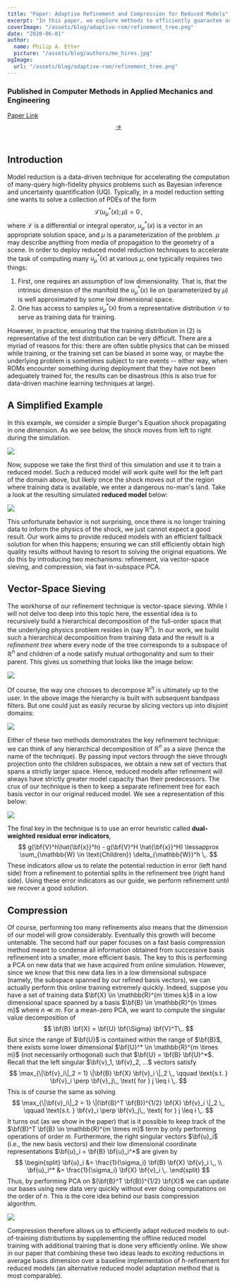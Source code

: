 ```yaml
---
title: "Paper: Adaptive Refinement and Compression for Reduced Models"
excerpt: "In this paper, we explore methods to efficiently guarantee accuracy and generalization for linear reduced models even when deployed on out-of-distribution problems. We equip reduced models with both a novel refinement mechanism (vector-space sieving), as well as a fast basis compression scheme; these two innovations together allow us to very quickly adapt a reduced model to new problem distributions. Finally, we demonstrate the effectiveness of our method on several partial differential equation problems."
coverImage: "/assets/blog/adaptive-rom/refinement_tree.png"
date: "2020-06-01"
author:
  name: Philip A. Etter
  picture: "/assets/blog/authors/me_hires.jpg"
ogImage:
  url: "/assets/blog/adaptive-rom/refinement_tree.png"
---
```


### Published in Computer Methods in Applied Mechanics and Engineering

[Paper Link $$\rightarrow$$](https://www.sciencedirect.com/science/article/abs/pii/S0045782520301146) $\qquad$

## Introduction

Model reduction is a data-driven technique for accelerating the computation of many-query high-fidelity physics problems such as Bayesian inference and uncertainty quantification (UQ). Typically, in a model reduction setting one wants to solve a collection of PDEs of the form
$$
\mathcal{L}(u_\mu^*(x); \mu) = 0 \,,
$$
where $\mathcal{L}$ is a differential or integral operator, $u_\mu^*(x)$ is a vector in an appropriate solution space, and $\mu$ is a parameterization of the problem. $\mu$ may describe anything from media of propagation to the geometry of a scene. In order to deploy reduced model reduction techniques to accelerate the task of computing many $u_\mu^*(x)$ at various $\mu$, one typically requires two things:

1. First, one requires an assumption of low dimensionality. That is, that the intrinsic dimension of the manifold the $u_\mu^*(x)$ lie on (parameterized by $\mu$) is well approximated by some low dimensional space. 
2. One has access to samples $u_\mu^*(x)$ from a representative distribution $\mathcal{D}$ to serve as training data for training.

However, in practice, ensuring that the training distribution in (2) is representative of the test distribution can be very difficult. There are a myriad of reasons for this: there are often subtle physics that can be missed while training, or the training set can be biased in some way, or maybe the underlying problem is sometimes subject to rare events -- either way, when ROMs encounter something during deployment that they have not been adequately trained for, the results can be disastrous (this is also true for data-driven machine learning techniques at large).

## A Simplified Example

In this example, we consider a simple Burger's Equation shock propagating in one dimension. As we see below, the shock moves from left to right during the simulation.

![](/assets/blog/adaptive-rom/fom.gif)

Now, suppose we take the first third of this simulation and use it to train a reduced model. Such a reduced model will work quite well for the left part of the domain above, but likely once the shock moves out of the region where training data is available, we enter a dangerous no-man's land. Take a look at the resulting simulated **reduced model** below:

![](/assets/blog/adaptive-rom/rom_bad.gif)

This unfortunate behavior is not surprising, once there is no longer training data to inform the physics of the shock, we just cannot expect a good result. Our work aims to provide reduced models with an efficient fallback solution for when this happens; ensuring we can still efficiently obtain high quality results without having to resort to solving the original equations. We do this by introducing two mechanisms: refinement, via vector-space sieving, and compression, via fast in-subspace PCA.

## Vector-Space Sieving

The workhorse of our refinement technique is vector-space sieving. While I will not delve too deep into this topic here, the essential idea is to recursively build a hierarchical decomposition of the full-order space that the underlying physics problem resides in (say $\mathbb{R}^n$). In our work, we build such a hierarchical decomposition from training data and the result is a *refinement tree* where every node of the tree corresponds to a subspace of $\mathbb{R}^n$ and children of a node satisfy mutual orthogonality and sum to their parent. This gives us something that looks like the image below:

![](/assets/blog/adaptive-rom/refinement_tree_with_label.png)

Of course, the way one chooses to decompose $\mathbb{R}^n$ is ultimately up to the user. In the above image the hierarchy is built with subsequent bandpass filters. But one could just as easily recurse by slicing vectors up into disjoint domains:

![](/assets/blog/adaptive-rom/refinement_tree_dirac_delta.png)

Either of these two methods demonstrates the key refinement technique: we can think of any hierarchical decomposition of $\mathbb{R}^n$ as a *sieve* (hence the name of the technique). By passing input vectors through the sieve through projection onto the children subspaces, we obtain a new set of vectors that spans a strictly larger space. Hence, reduced models after refinement will always have strictly greater model capacity than their predecessors. The crux of our technique is then to keep a separate refinement tree for each basis vector in our original reduced model. We see a representation of this below:

![](/assets/blog/adaptive-rom/sieve.png)

The final key in the technique is to use an error heuristic called **dual-weighted residual error indicators**,
$$
g(\bf{V}^h\hat{\bf{x}}^h) - g(\bf{V}^H \hat{\bf{x}}^H) \lessapprox \sum_{\mathbb{W} \in \text{Children}} \delta_{\mathbb{W}}^h \,.
$$
These indicators allow us to relate the potential reduction in error (left hand side) from a refinement to potential splits in the refinement tree (right hand side). Using these error indicators as our guide, we perform refinement until we recover a good solution. 

## Compression

Of course, performing too many refinements also means that the dimension of our model will grow considerably. Eventually this growth will become untenable. The second half our paper focuses on a fast basis compression method meant to condense all information obtained from successive basis refinement into a smaller, more efficient basis. The key to this is performing a PCA on new data that we have acquired from online simulation. However, since we know that this new data lies in a low dimensional subspace (namely, the subspace spanned by our refined basis vectors), we can actually perform this online training extremely quickly. Indeed, suppose you have a set of training data $\bf{X} \in \mathbb{R}^{m \times k}$ in a low dimensional space spanned by a basis $\bf{B} \in \mathbb{R}^{n \times m}$ where $n \ll m$. For a mean-zero PCA, we want to compute the singular value decomposition of
$$
\bf{B} \bf{X} = \bf{U} \bf{\Sigma} \bf{V}^T\,.
$$
But since the range of $\bf{U}$ is contained within the range of $\bf{B}$, there exists some lower dimensional $\bf{U}^* \in \mathbb{R}^{m \times m}$ (not necessarily orthogonal) such that $\bf{U} = \bf{B} \bf{U}^*$. Recall that the left singular $\bf{v}_1, \bf{v}_2, ...$ vectors satisfy
$$
    \max_{\|\bf{v}_i\|_2 = 1} \|\bf{B} \bf{X} \bf{v}_i \|_2 \,, \qquad \text{s.t. } \bf{v}_i \perp \bf{v}_j\,, \text{ for } j \leq i \,.
$$
This is of course the same as solving
$$
    \max_{\|\bf{v}_i\|_2 = 1} \|(\bf{B}^T \bf{B})^{1/2} \bf{X} \bf{v}_i \|_2 \,, \qquad \text{s.t. } \bf{v}_i \perp \bf{v}_j\,, \text{ for } j \leq i \,.
$$
It turns out (as we show in the paper) that is it possible to keep track of the $\bf{B}^T \bf{B} \in \mathbb{R}^{m \times m}$ term by only performing operations of order $m$. Furthermore, the right singular vectors $\bf{u}_i$ (i.e., the new basis vectors) and their low dimensional coordinate representations $\bf{u}_i = \bf{B} \bf{u}_i^*$ are given by
$$
\begin{split}
\bf{u}_i &= \frac{1}{\sigma_i} \bf{B} \bf{X} \bf{v}_i \,, \\
\bf{u}_i^* &= \frac{1}{\sigma_i} \bf{X} \bf{v}_i \,.
\end{split}
$$
Thus, by performing PCA on $(\bf{B}^T \bf{B})^{1/2} \bf{X}$ we can update our bases using new data very quickly without ever doing computations on the order of $n$. This is the core idea behind our basis compression algorithm.

![](/assets/blog/adaptive-rom/compression.png)

Compression therefore allows us to efficiently adapt reduced models to out-of-training distributions by supplementing the offline reduced model training with additional training that is done very efficiently online. We show in our paper that combining these two ideas leads to exciting reductions in average basis dimension over a baseline implementation of $h$-refinement for reduced models (an alternative reduced model adaptation method that is most comparable).